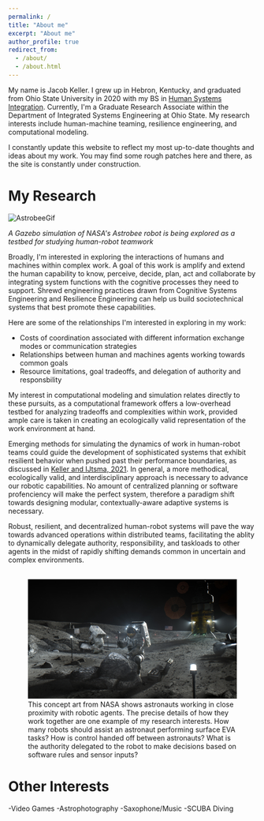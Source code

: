 ```yaml
---
permalink: /
title: "About me"
excerpt: "About me"
author_profile: true
redirect_from: 
  - /about/
  - /about.html
---
```


My name is Jacob Keller. I grew up in Hebron, Kentucky, and graduated from Ohio State University in 2020 with my BS in [Human Systems Integration](https://jkeller52.github.io/posts/2021/07/HSI). Currently, I'm a Graduate Research Associate within the Department of Integrated Systems Engineering at Ohio State. My research interests include human-machine teaming, resilience engineering, and computational modeling.

I constantly update this website to reflect my most up-to-date thoughts and ideas about my work. You may find some rough patches here and there, as the site is constantly under construction. 

My Research
======


![AstrobeeGif](https://user-images.githubusercontent.com/70432484/124196130-c7b03f00-da99-11eb-9cb5-bb6b99b4f72a.gif)
  <img align="center">
  
  *A Gazebo simulation of NASA's Astrobee robot is being explored as a testbed for studying human-robot teamwork*


Broadly, I'm interested in exploring the interactions of humans and machines within complex work. A goal of this work is amplify and extend the human capability to know, perceive, decide, plan, act and collaborate by integrating system functions with the cognitive processes they need to support. Shrewd engineering practices drawn from Cognitive Systems Engineering and Resilience Engineering can help us build sociotechnical systems that best promote these capabilities.

Here are some of the relationships I'm interested in exploring in my work:
- Costs of coordination associated with different information exchange modes or communication strategies
- Relationships between human and machines agents working towards common goals
- Resource limitations, goal tradeoffs, and delegation of authority and responsbility

My interest in computational modeling and simulation relates directly to these pursuits, as a computational framework offers a low-overhead testbed for analyzing tradeoffs and complexities within work, provided ample care is taken in creating an ecologically valid representation of the work environment at hand. 

Emerging methods for simulating the dynamics of work in human-robot teams could guide the development of sophisticated systems that exhibit resilient behavior when pushed past their performance boundaries, as discussed in [Keller and IJtsma, 2021](https://jkeller52.github.io/files/testbed_requirements_final.pdf). In general, a more methodical, ecologically valid, and interdisciplinary approach is necessary to advance our robotic capabilities. No amount of centralized planning or software profenciency will make the perfect system, therefore a paradigm shift towards designing modular, contextually-aware adaptive systems is necessary. 


Robust, resilient, and decentralized human-robot systems will pave the way towards advanced operations within distributed teams, facilitating the ablity to dynamically delegate authority, responsibility, and taskloads to other agents in the midst of rapidly shifting demands common in uncertain and complex environments. 


<figure>
  <img align="center">
  <img src='/images/Artemis.png' alt="NASA Artemis Concept Art">
  <figcaption> This concept art from NASA shows astronauts working in close proximity with robotic agents. The precise details of how they work together are one example of my research interests. How many robots should assist an astronaut performing surface EVA tasks? How is control handed off between astronauts? What is the authority delegated to the robot to make decisions based on software rules and sensor inputs?</figcaption>
</figure>




Other Interests
======
-Video Games
-Astrophotography
-Saxophone/Music
-SCUBA Diving
